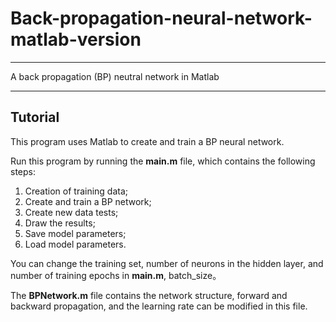 # Back-propagation-neural-network-matlab-version

---

A back propagation (BP) neutral network in Matlab

---

## Tutorial
This program uses Matlab to create and train a BP neural network.

Run this program by running the **main.m** file, which contains  the following steps:

1. Creation of training data;
2. Create and train a BP network;
3. Create new data tests;
4. Draw the results;
5. Save model parameters;
6. Load model parameters.

You can change the training set, number of neurons in the hidden layer, and number of training epochs in **main.m**, batch_size。

The **BPNetwork.m** file contains the network structure, forward and backward propagation, and the learning rate can be modified in this file.

